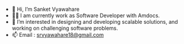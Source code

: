 - 👋 Hi, I’m Sanket Vyawahare
- 👨‍💼 I am currently work as Software Developer with Amdocs.
- 👀 I’m interested in designing and developing scalable solutions, and working on challenging software problems.
- 📫 Email : srvyawahare18@gmail.com


<!---
sanketvy/sanketvy is a ✨ special ✨ repository because its `README.md` (this file) appears on your GitHub profile.
You can click the Preview link to take a look at your changes.
--->
